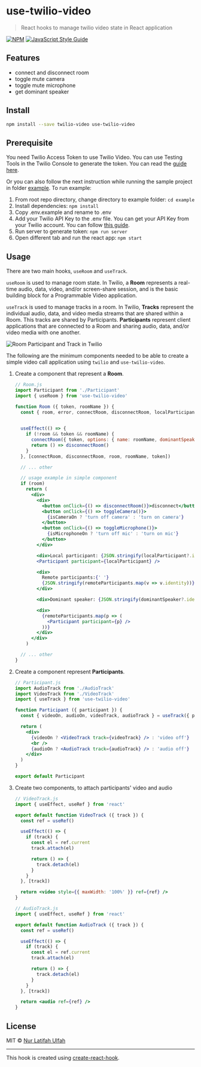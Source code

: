 # use-twilio-video

> React hooks to manage twilio video state in React application

[![NPM](https://img.shields.io/npm/v/use-twilio-video.svg)](https://www.npmjs.com/package/use-twilio-video) [![JavaScript Style Guide](https://img.shields.io/badge/code_style-standard-brightgreen.svg)](https://standardjs.com)

## Features
- connect and disconnect room
- toggle mute camera
- toggle mute microphone
- get dominant speaker

## Install

```bash
npm install --save twilio-video use-twilio-video
```

## Prerequisite

You need Twilio Access Token to use Twilio Video. You can use Testing Tools in the Twilio Console to generate the token. You can read the [guide here](https://www.twilio.com/docs/video/javascript-v2-getting-started#3-generate-an-access-token). 

Or you can also follow the next instruction while running the sample project in folder [example](https://github.com/nlatifahulfah/use-twilio-video/tree/master/example). To run example:

1. From root repo directory, change directory to example folder: `cd example`
2. Install dependencies: `npm install`
3. Copy .env.example and rename to .env
4. Add your Twilio API Key to the .env file. You can get your API Key from your Twilio account. You can follow [this guide](https://www.twilio.com/docs/video/javascript-v2-getting-started#2-get-an-api-key).
5. Run server to generate token: `npm run server`
6. Open different tab and run the react app: `npm start`

## Usage
There are two main hooks, `useRoom` and `useTrack`. 

`useRoom` is used to manage room state. In Twilio, a **Room** represents a real-time audio, data, video, and/or screen-share session, and is the basic building block for a Programmable Video application.

`useTrack` is used to manage tracks in a room. In Twilio, **Tracks** represent the individual audio, data, and video media streams that are shared within a Room. This tracks are shared by Participants. **Participants** represent client applications that are connected to a Room and sharing audio, data, and/or video media with one another.

![Room Participant and Track in Twilio](https://github.com/nlatifahulfah/use-twilio-video/blob/master/img/room-participant-track.png?raw=true)

The following are the minimum components needed to be able to create a simple video call application using `twilio` and `use-twilio-video`.

1. Create a component that represent a **Room**. 
    ```jsx
    // Room.js
    import Participant from './Participant'
    import { useRoom } from 'use-twilio-video'
    
    function Room ({ token, roomName }) {
      const { room, error, connectRoom, disconnectRoom, localParticipant, remoteParticipants, dominantSpeaker, isCameraOn, toggleCamera, isMicrophoneOn, toggleMicrophone } = useRoom()
    
      
      useEffect(() => {
        if (!room && token && roomName) {
          connectRoom({ token, options: { name: roomName, dominantSpeaker: true } })
          return () => disconnectRoom()
        }
      }, [connectRoom, disconnectRoom, room, roomName, token])
    
      // ... other
    
      // usage example in simple component
      if (room)
        return (
          <div>
            <div>
              <button onClick={() => disconnectRoom()}>disconnect</button>
              <button onClick={() => toggleCamera()}>
                {isCameraOn ? 'turn off camera' : 'turn on camera'}
              </button>
              <button onClick={() => toggleMicrophone()}>
                {isMicrophoneOn ? 'turn off mic' : 'turn on mic'}
              </button>
            </div>

            <div>Local participant: {JSON.stringify(localParticipant?.identity)}</div>
            <Participant participant={localParticipant} />

            <div>
              Remote participants:{' '}
              {JSON.stringify(remoteParticipants.map(v => v.identity))}
            </div>

            <div>Dominant speaker: {JSON.stringify(dominantSpeaker?.identity)}</div>

            <div>
              {remoteParticipants.map(p => (
                <Participant participant={p} />
              ))}
            </div>
          </div>
        )
    
      // ... other
    }
    ```

2. Create a component represent **Participants**. 

    ```jsx
    // Participant.js
    import AudioTrack from './AudioTrack'
    import VideoTrack from './VideoTrack'
    import { useTrack } from 'use-twilio-video'
    
    function Participant ({ participant }) {
      const { videoOn, audioOn, videoTrack, audioTrack } = useTrack({ participant })
    
      return (
        <div>
          {videoOn ? <VideoTrack track={videoTrack} /> : 'video off'}
          <br />
          {audioOn ? <AudioTrack track={audioTrack} /> : 'audio off'}
        </div>
      )
    }
    
    export default Participant
    ```

3. Create two components, to attach participants' video and audio
    ```jsx
    // VideoTrack.js
    import { useEffect, useRef } from 'react'
    
    export default function VideoTrack ({ track }) {
      const ref = useRef()
    
      useEffect(() => {
        if (track) {
          const el = ref.current
          track.attach(el)
    
          return () => {
            track.detach(el)
          }
        }
      }, [track])
    
      return <video style={{ maxWidth: '100%' }} ref={ref} />
    }
    
    ``` 
    ```jsx
    // AudioTrack.js
    import { useEffect, useRef } from 'react'
    
    export default function AudioTrack ({ track }) {
      const ref = useRef()
    
      useEffect(() => {
        if (track) {
          const el = ref.current
          track.attach(el)
    
          return () => {
            track.detach(el)
          }
        }
      }, [track])
    
      return <audio ref={ref} />
    }    
    ```

## License

MIT © [Nur Latifah Ulfah](https://github.com/nlatifahulfah)

---

This hook is created using [create-react-hook](https://github.com/hermanya/create-react-hook).
